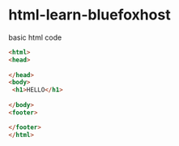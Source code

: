 # html-learn-bluefoxhost
basic html code
```html
<html>
<head>
  
</head>
<body>
 <h1>HELLO</h1>
  
</body>
<footer>

</footer>
</html>
```
